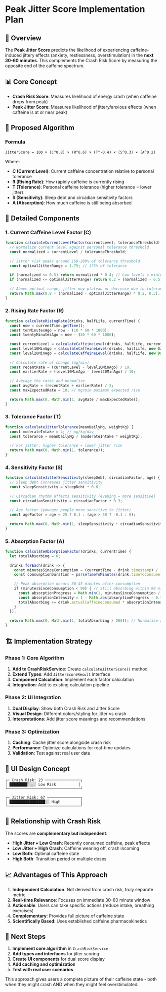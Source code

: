 # Peak Jitter Score Implementation Plan

## 🎯 Overview

The **Peak Jitter Score** predicts the likelihood of experiencing caffeine-induced jittery effects (anxiety, restlessness, overstimulation) in the **next 30-60 minutes**. This complements the Crash Risk Score by measuring the opposite end of the caffeine spectrum.

## 📊 Core Concept

- **Crash Risk Score**: Measures likelihood of energy crash (when caffeine drops from peak)
- **Peak Jitter Score**: Measures likelihood of jittery/anxious effects (when caffeine is at or near peak)

## 🧮 Proposed Algorithm

### Formula
```
JitterScore = 100 × (C^0.8) × (R^0.6) × (T^-0.4) × (S^0.3) × (A^0.2)
```

Where:
- **C (Current Level)**: Current caffeine concentration relative to personal tolerance
- **R (Rising Rate)**: How rapidly caffeine is currently rising  
- **T (Tolerance)**: Personal caffeine tolerance (higher tolerance = lower jitter)
- **S (Sensitivity)**: Sleep debt and circadian sensitivity factors
- **A (Absorption)**: How much caffeine is still being absorbed

## 🔬 Detailed Components

### 1. Current Caffeine Level Factor (C)
```javascript
function calculateCurrentLevelFactor(currentLevel, toleranceThreshold) {
  // Normalize current level against personal tolerance threshold
  const normalized = currentLevel / toleranceThreshold;
  
  // Jitter risk peaks around 150-200% of tolerance threshold
  const optimalJitterRange = 1.75; // 175% of tolerance
  
  if (normalized <= 0.5) return normalized * 0.4; // Low levels = minimal jitter
  if (normalized <= optimalJitterRange) return 0.2 + (normalized - 0.5) * 0.64; // Rising to peak
  
  // Above optimal range, jitter may plateau or decrease due to tolerance
  return Math.max(0.8 - (normalized - optimalJitterRange) * 0.2, 0.3);
}
```

### 2. Rising Rate Factor (R)
```javascript
function calculateRisingRate(drinks, halfLife, currentTime) {
  const now = currentTime.getTime();
  const tenMinutesAgo = now - (10 * 60 * 1000);
  const twentyMinutesAgo = now - (20 * 60 * 1000);
  
  const currentLevel = calculateCaffeineLevel(drinks, halfLife, currentTime);
  const level10MinAgo = calculateCaffeineLevel(drinks, halfLife, new Date(tenMinutesAgo));
  const level20MinAgo = calculateCaffeineLevel(drinks, halfLife, new Date(twentyMinutesAgo));
  
  // Calculate rate of change (mg/min)
  const recentRate = (currentLevel - level10MinAgo) / 10;
  const earlierRate = (level10MinAgo - level20MinAgo) / 10;
  
  // Average the rates and normalize
  const avgRate = (recentRate + earlierRate) / 2;
  const maxExpectedRate = 10; // mg/min maximum expected rise
  
  return Math.max(0, Math.min(1, avgRate / maxExpectedRate));
}
```

### 3. Tolerance Factor (T) 
```javascript
function calculateJitterTolerance(meanDailyMg, weightKg) {
  const moderateIntake = 4; // mg/kg/day
  const tolerance = meanDailyMg / (moderateIntake * weightKg);
  
  // For jitter, higher tolerance = lower jitter risk
  return Math.max(0, Math.min(1, tolerance));
}
```

### 4. Sensitivity Factor (S)
```javascript
function calculateJitterSensitivity(sleepDebt, circadianFactor, age) {
  // Sleep debt increases jitter sensitivity
  const sleepSensitivity = sleepDebt * 0.6;
  
  // Circadian rhythm affects sensitivity (evening = more sensitive)
  const circadianSensitivity = circadianFactor * 0.3;
  
  // Age factor (younger people more sensitive to jitter)
  const ageFactor = age < 25 ? 0.1 : (age > 50 ? -0.1 : 0);
  
  return Math.max(0, Math.min(1, sleepSensitivity + circadianSensitivity + ageFactor + 0.1));
}
```

### 5. Absorption Factor (A)
```javascript
function calculateAbsorptionFactor(drinks, currentTime) {
  let totalAbsorbing = 0;
  
  drinks.forEach(drink => {
    const minutesSinceConsumption = (currentTime - drink.timestamp) / (1000 * 60);
    const consumptionDuration = parseTimeToMinutes(drink.timeToConsume);
    
    // Peak absorption occurs 30-45 minutes after consumption
    if (minutesSinceConsumption < 90) { // Still absorbing within 90 minutes
      const absorptionProgress = Math.min(1, minutesSinceConsumption / 45);
      const absorptionIntensity = 1 - Math.abs(absorptionProgress - 0.75); // Peak at 75% of 45min
      totalAbsorbing += drink.actualCaffeineConsumed * absorptionIntensity;
    }
  });
  
  return Math.max(0, Math.min(1, totalAbsorbing / 200)); // Normalize against 200mg
}
```

## 🏗️ Implementation Strategy

### Phase 1: Core Algorithm
1. **Add to CrashRiskService**: Create `calculateJitterScore()` method
2. **Extend Types**: Add `JitterScoreResult` interface
3. **Component Calculation**: Implement each factor calculation
4. **Integration**: Add to existing calculation pipeline

### Phase 2: UI Integration  
1. **Dual Display**: Show both Crash Risk and Jitter Score
2. **Visual Design**: Different colors/styling for jitter vs crash
3. **Interpretations**: Add jitter score meanings and recommendations

### Phase 3: Optimization
1. **Caching**: Cache jitter score alongside crash risk
2. **Performance**: Optimize calculations for real-time updates
3. **Validation**: Test against real user data

## 🎨 UI Design Concept

```
┌─ Crash Risk: 23 ────────────────┐
│ ████████░░░░ Low Risk          │
└─────────────────────────────────┘

┌─ Jitter Risk: 67 ───────────────┐  
│ ████████████████░░ High         │
└─────────────────────────────────┘
```

## 🔄 Relationship with Crash Risk

The scores are **complementary but independent**:

- **High Jitter + Low Crash**: Recently consumed caffeine, peak effects
- **Low Jitter + High Crash**: Caffeine wearing off, crash incoming  
- **Low Both**: Optimal caffeine state
- **High Both**: Transition period or multiple doses

## 📈 Advantages of This Approach

1. **Independent Calculation**: Not derived from crash risk, truly separate metric
2. **Real-time Relevance**: Focuses on immediate 30-60 minute window
3. **Actionable**: Users can take specific actions (reduce intake, breathing exercises)
4. **Complementary**: Provides full picture of caffeine state
5. **Scientifically Based**: Uses established caffeine pharmacokinetics

## 🚀 Next Steps

1. **Implement core algorithm** in `CrashRiskService`
2. **Add types and interfaces** for jitter scoring
3. **Create UI components** for dual score display
4. **Add caching and optimization**
5. **Test with real user scenarios**

This approach gives users a complete picture of their caffeine state - both when they might crash AND when they might feel overstimulated. 